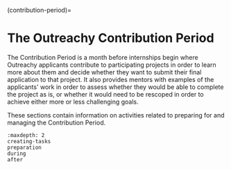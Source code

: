 (contribution-period)=

# The Outreachy Contribution Period

The Contribution Period is a month before internships begin where Outreachy
applicants contribute to participating projects in order to learn more about
them and decide whether they want to submit their final application to that
project. It also provides mentors with examples of the applicants' work in
order to assess whether they would be able to complete the project as is, or
whether it would need to be rescoped in order to achieve either more or less
challenging goals.

These sections contain information on activities related to preparing for and
managing the Contribution Period.

```{toctree}
:maxdepth: 2
creating-tasks
preparation
during
after
```
